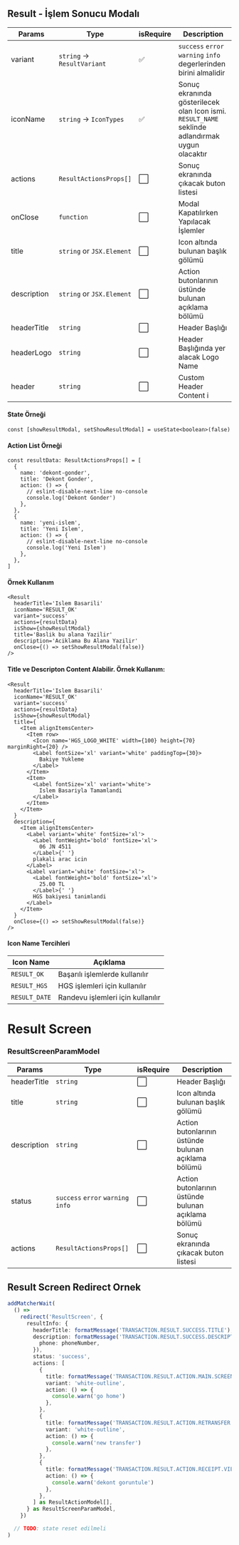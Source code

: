 ## Result - İşlem Sonucu Modalı

| Params      | Type                        | isRequire            | Description                                                                                     |
| ----------- | --------------------------- | -------------------- | ----------------------------------------------------------------------------------------------- |
| variant     | `string` -> `ResultVariant` | :white_check_mark:   | `success` `error` `warning` `info` degerlerinden birini almalidir                               |
| iconName    | `string` -> `IconTypes`     | :white_check_mark:   | Sonuç ekranında gösterilecek olan Icon ismi. `RESULT_NAME` seklinde adlandırmak uygun olacaktır |
| actions     | `ResultActionsProps[]`      | :white_large_square: | Sonuç ekranında çıkacak buton listesi                                                           |
| onClose     | `function`                  | :white_large_square: | Modal Kapatılırken Yapılacak İşlemler                                                           |
| title       | `string` or `JSX.Element`   | :white_large_square: | Icon altında bulunan başlık gölümü                                                              |
| description | `string` or `JSX.Element`   | :white_large_square: | Action butonlarının üstünde bulunan açıklama bölümü                                             |
| headerTitle | `string`                    | :white_large_square: | Header Başlığı                                                                                  |
| headerLogo  | `string`                    | :white_large_square: | Header Başlığında yer alacak Logo Name                                                          |
| header      | `string`                    | :white_large_square: | Custom Header Content i                                                                         |

#### State Örneği

```tsx
const [showResultModal, setShowResultModal] = useState<boolean>(false)
```

#### Action List Örneği

```tsx
const resultData: ResultActionsProps[] = [
  {
    name: 'dekont-gonder',
    title: 'Dekont Gonder',
    action: () => {
      // eslint-disable-next-line no-console
      console.log('Dekont Gonder')
    },
  },
  {
    name: 'yeni-islem',
    title: 'Yeni Islem',
    action: () => {
      // eslint-disable-next-line no-console
      console.log('Yeni Islem')
    },
  },
]
```

#### Örnek Kullanım

```tsx
<Result
  headerTitle='Islem Basarili'
  iconName='RESULT_OK'
  variant='success'
  actions={resultData}
  isShow={showResultModal}
  title='Baslik bu alana Yazilir'
  description='Aciklama Bu Alana Yazilir'
  onClose={() => setShowResultModal(false)}
/>
```

#### Title ve Descripton Content Alabilir. Örnek Kullanım:

```tsx
<Result
  headerTitle='Islem Basarili'
  iconName='RESULT_OK'
  variant='success'
  actions={resultData}
  isShow={showResultModal}
  title={
    <Item alignItemsCenter>
      <Item row>
        <Icon name='HGS_LOGO_WHITE' width={100} height={70} marginRight={20} />
        <Label fontSize='xl' variant='white' paddingTop={30}>
          Bakiye Yukleme
        </Label>
      </Item>
      <Item>
        <Label fontSize='xl' variant='white'>
          Islem Basariyla Tamamlandi
        </Label>
      </Item>
    </Item>
  }
  description={
    <Item alignItemsCenter>
      <Label variant='white' fontSize='xl'>
        <Label fontWeight='bold' fontSize='xl'>
          06 JN 4511
        </Label>{' '}
        plakali arac icin
      </Label>
      <Label variant='white' fontSize='xl'>
        <Label fontWeight='bold' fontSize='xl'>
          25.00 TL
        </Label>{' '}
        HGS bakiyesi tanimlandi
      </Label>
    </Item>
  }
  onClose={() => setShowResultModal(false)}
/>
```

#### Icon Name Tercihleri

| Icon Name     | Açıklama                          |
| ------------- | --------------------------------- |
| `RESULT_OK`   | Başarılı işlemlerde kullanılır    |
| `RESULT_HGS`  | HGS işlemleri için kullanılır     |
| `RESULT_DATE` | Randevu işlemleri için kullanılır |

# Result Screen

### ResultScreenParamModel

| Params      | Type                               | isRequire            | Description                                         |
| ----------- | ---------------------------------- | -------------------- | --------------------------------------------------- |
| headerTitle | `string`                           | :white_large_square: | Header Başlığı                                      |
| title       | `string`                           | :white_large_square: | Icon altında bulunan başlık gölümü                  |
| description | `string`                           | :white_large_square: | Action butonlarının üstünde bulunan açıklama bölümü |
| status      | `success` `error` `warning` `info` | :white_large_square: | Action butonlarının üstünde bulunan açıklama bölümü |
| actions     | `ResultActionsProps[]`             | :white_large_square: | Sonuç ekranında çıkacak buton listesi               |

## Result Screen Redirect Ornek

```ts
addMatcherWait(
  () =>
    redirect('ResultScreen', {
      resultInfo: {
        headerTitle: formatMessage('TRANSACTION.RESULT.SUCCESS.TITLE'),
        description: formatMessage('TRANSACTION.RESULT.SUCCESS.DESCRIPTION.MOBILE.TRANSFER', {
          phone: phoneNumber,
        }),
        status: 'success',
        actions: [
          {
            title: formatMessage('TRANSACTION.RESULT.ACTION.MAIN.SCREEN'),
            variant: 'white-outline',
            action: () => {
              console.warn('go home')
            },
          },
          {
            title: formatMessage('TRANSACTION.RESULT.ACTION.RETRANSFER'),
            variant: 'white-outline',
            action: () => {
              console.warn('new transfer')
            },
          },
          {
            title: formatMessage('TRANSACTION.RESULT.ACTION.RECEIPT.VIEW.OR.SHARE'),
            action: () => {
              console.warn('dekont goruntule')
            },
          },
        ] as ResultActionModel[],
      } as ResultScreenParamModel,
    })

  // TODO: state reset edilmeli
)
```
